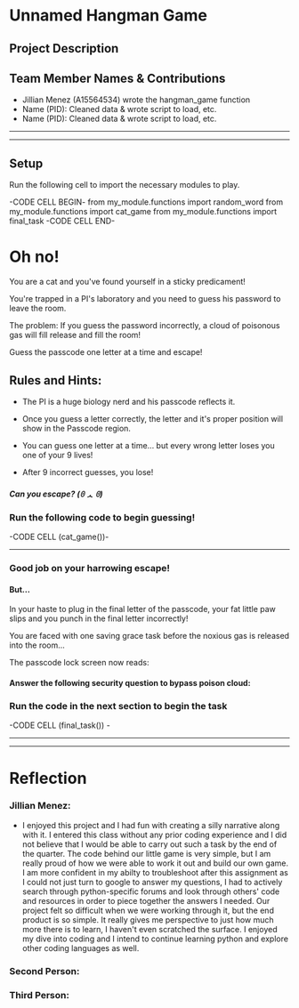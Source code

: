 # Unnamed Hangman Game

## Project Description


## Team Member Names & Contributions
* Jillian Menez (A15564534) wrote the hangman_game function
* Name (PID): Cleaned data & wrote script to load, etc.
* Name (PID): Cleaned data & wrote script to load, etc.

<hr>


___________________________________

## Setup 
Run the following cell to import the necessary modules to play.

-CODE CELL BEGIN-
from my_module.functions import random_word
from my_module.functions import cat_game
from my_module.functions import final_task
-CODE CELL END-

# Oh no!

You are a cat and you've found yourself in a sticky predicament! 

You're trapped in a PI's laboratory and you need to guess his password to leave the room.

The problem: If you guess the password incorrectly, a cloud of poisonous gas will fill release and fill the room!

Guess the passcode one letter at a time and escape!

## Rules and Hints:

- The PI is a huge biology nerd and his passcode reflects it.

- Once you guess a letter correctly, the letter and it's proper position will show in the Passcode region.

- You can guess one letter at a time... but every wrong letter loses you one of your 9 lives! 

- After 9 incorrect guesses, you lose!

##### Can you escape?  (ꏿ ᆺ ꏿ) 

### Run the following code to begin guessing!

-CODE CELL (cat_game())-
_______________________________________________
### Good job on your harrowing escape!

#### But...

In your haste to plug in the final letter of the passcode, your fat little paw slips and you punch in the final letter incorrectly!

You are faced with one saving grace task before the noxious gas is released into the room... 

The passcode lock screen now reads:
#### Answer the following security question to bypass poison cloud: 

### Run the code in the next section to begin the task

-CODE CELL (final_task()) -
_____________________________________________________________________

_______________________________________________________________________________

# Reflection


### Jillian Menez: 
- I enjoyed this project and I had fun with creating a silly narrative along with it. I entered this class without any prior coding experience and I did not believe that I would be able to carry out such a task by the end of the quarter. The code behind our little game is very simple, but I am really proud of how we were able to work it out and build our own game. I am more confident in my abilty to troubleshoot after this assignment as I could not just turn to google to answer my questions, I had to actively search through python-specific forums and look through others' code and resources in order to piece together the answers I needed. Our project felt so difficult when we were working through it, but the end product is so simple. It really gives me perspective to just how much more there is to learn, I haven't even scratched the surface. I enjoyed my dive into coding and I intend to continue learning python and explore other coding languages as well. 

### Second Person: 

### Third Person: 
